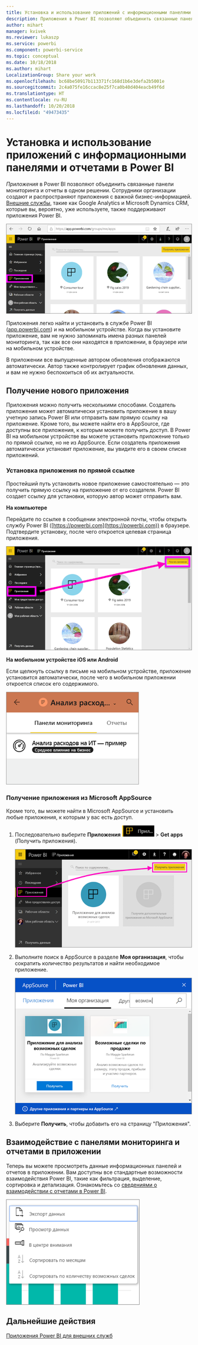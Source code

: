 ```yaml
---
title: Установка и использование приложений с информационными панелями и отчетами в Power BI
description: Приложения в Power BI позволяют объединить связанные панели мониторинга и отчеты в одном решении.
author: mihart
manager: kvivek
ms.reviewer: lukaszp
ms.service: powerbi
ms.component: powerbi-service
ms.topic: conceptual
ms.date: 10/18/2018
ms.author: mihart
LocalizationGroup: Share your work
ms.openlocfilehash: bc68be50917b113371fc168d1b6e3defa2b5001e
ms.sourcegitcommit: 2c4a075fe16ccac8e25f7ca0b40d404eacb49f6d
ms.translationtype: HT
ms.contentlocale: ru-RU
ms.lasthandoff: 10/20/2018
ms.locfileid: "49473435"
---
```

# <a name="install-and-use-apps-with-dashboards-and-reports-in-power-bi"></a>Установка и использование приложений с информационными панелями и отчетами в Power BI
*Приложения* в Power BI позволяют объединить связанные панели мониторинга и отчеты в одном решении. Сотрудники организации создают и распространяют приложения с важной бизнес-информацией. [Внешние службы](end-user-connect-to-services.md), такие как Google Analytics и Microsoft Dynamics CRM, которые вы, вероятно, уже используете, также поддерживают приложения Power BI. 

![Приложения в Power BI](./media/end-user-apps/power-bi-apps-navbar.png)

Приложения легко найти и установить в службе Power BI ([app.powerbi.com](https:app.powerbi.com)) и на мобильном устройстве. Когда вы установите приложение, вам не нужно запоминать имена разных панелей мониторинга, так как все они находятся в приложении, в браузере или на мобильном устройстве.

В приложении все выпущенные автором обновления отображаются автоматически. Автор также контролирует график обновления данных, и вам не нужно беспокоиться об их актуальности. 

## <a name="get-a-new-app"></a>Получение нового приложения
Приложения можно получить несколькими способами. Создатель приложения может автоматически установить приложение в вашу учетную запись Power BI или отправить вам прямую ссылку на приложение. Кроме того, вы можете найти его в AppSource, где доступны все приложения, к которым можете получить доступ. В Power BI на мобильном устройстве вы можете установить приложение только по прямой ссылке, но не из AppSource. Если создатель приложения автоматически установит приложение, вы увидите его в своем списке приложений.

### <a name="install-an-app-from-a-direct-link"></a>Установка приложения по прямой ссылке
Простейший путь установить новое приложение самостоятельно — это получить прямую ссылку на приложение от его создателя. Power BI создает ссылку для установки, которую автор может отправить вам.

**На компьютере** 

Перейдите по ссылке в сообщении электронной почты, чтобы открыть службу Power BI ([https://powerbi.com](https://powerbi.com)) в браузере. Подтвердите установку, после чего откроется целевая страница приложения.

![Целевая страница приложения в службе Power BI](./media/end-user-apps/power-bi-get-app.png)

**На мобильном устройстве iOS или Android** 

Если щелкнуть ссылку в письме на мобильном устройстве, приложение установится автоматически, после чего в мобильном приложении откроется список его содержимого. 

![Список содержимого приложения на мобильном устройстве](./media/end-user-apps/power-bi-app-index-it-spend-360.png)

### <a name="get-the-app-from-microsoft-appsource"></a>Получение приложения из Microsoft AppSource
Кроме того, вы можете найти в Microsoft AppSource и установить любые приложения, к которым у вас есть доступ. 

1. Последовательно выберите **Приложения** !["Приложения" на панели навигации слева](./media/end-user-apps/power-bi-apps-bar.png) > **Get apps** (Получить приложения). 
   
     ![Значок Get apps (Получить приложения)](./media/end-user-apps/power-bi-service-apps-get-apps-oppty.png)
2. Выполните поиск в AppSource в разделе **Моя организация**, чтобы сократить количество результатов и найти необходимое приложение.
   
     ![AppSource в разделе My organization (Моя организация)](./media/end-user-apps/power-bi-appsource-my-org.png)
3. Выберите **Получить**, чтобы добавить его на страницу "Приложения". 

## <a name="interact-with-the-dashboards-and-reports-in-the-app"></a>Взаимодействие с панелями мониторинга и отчетами в приложении
Теперь вы можете просмотреть данные информационных панелей и отчетов в приложении. Вам доступны все стандартные возможности взаимодействия Power BI, такие как фильтрация, выделение, сортировка и детализация. Ознакомьтесь со [сведениями о взаимодействии с отчетами в Power BI](end-user-reading-view.md). 

![Экспорт данных из визуальных элементов Power BI](./media/end-user-apps/power-bi-service-export-data-visual.png)



## <a name="next-steps"></a>Дальнейшие действия
[Приложения Power BI для внешних служб](end-user-connect-to-services.md)

